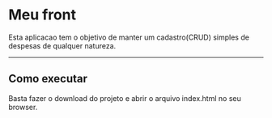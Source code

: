 # Meu front

Esta aplicacao tem o objetivo de manter um cadastro(CRUD) simples de despesas de qualquer natureza.

---
## Como executar

Basta fazer o download do projeto e abrir o arquivo index.html no seu browser.

    

